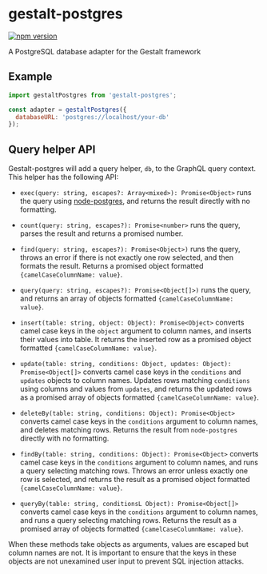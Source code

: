 gestalt-postgres
================

[![npm version](https://badge.fury.io/js/gestalt-postgres.svg)](https://badge.fury.io/js/gestalt-postgres)

A PostgreSQL database adapter for the Gestalt framework


Example
-------

```js
import gestaltPostgres from 'gestalt-postgres';

const adapter = gestaltPostgres({
  databaseURL: 'postgres://localhost/your-db'
});
```



Query helper API
----------------

Gestalt-postgres will add a query helper, `db`, to the GraphQL query context.
This helper has the following API:


- `exec(query: string, escapes?: Array<mixed>): Promise<Object>` runs the query
  using [node-postgres](//github.com/brianc/node-postgres), and returns the
  result directly with no formatting.


- `count(query: string, escapes?): Promise<number>` runs the query, parses the
  result and returns a promised number.


- `find(query: string, escapes?): Promise<Object>)` runs the query, throws an
  error if there is not exactly one row selected, and then formats the result.
  Returns a promised object formatted `{camelCaseColumnName: value}`.


- `query(query: string, escapes?): Promise<Object[]>)` runs the query, and
  returns an array of objects formatted `{camelCaseColumnName: value}`.


- `insert(table: string, object: Object): Promise<Object>` converts camel case
  keys in the `object` argument to column names, and inserts their values into
  table.  It returns the inserted row as a promised object formatted
  `{camelCaseColumnName: value}`.


- `update(table: string, conditions: Object, updates: Object):
  Promise<Object[]>` converts camel case keys in the `conditions` and `updates`
  objects to column names.  Updates rows matching `conditions` using columns and
  values from `updates`, and returns the updated rows as a promised array of
  objects formatted `{camelCaseColumnName: value}`.


- `deleteBy(table: string, conditions: Object): Promise<Object>` converts camel
  case keys in the `conditions` argument to column names, and deletes matching
  rows.  Returns the result from `node-postgres` directly with no formatting.


- `findBy(table: string, conditions: Object): Promise<Object>` converts camel
  case keys in the `conditions` argument to column names, and runs a query
  selecting matching rows.  Throws an error unless exactly one row is selected,
  and returns the result as a promised object formatted
  `{camelCaseColumnName: value}`.


- `queryBy(table: string, conditionsL Object): Promise<Object[]>`  converts
  camel case keys in the `conditions` argument to column names, and runs a query
  selecting matching rows.  Returns the result as a promised array of objects
  formatted `{camelCaseColumnName: value}`.


When these methods take objects as arguments, values are escaped but column
names are not.  It is important to ensure that the keys in these objects are not
unexamined user input to prevent SQL injection attacks.

